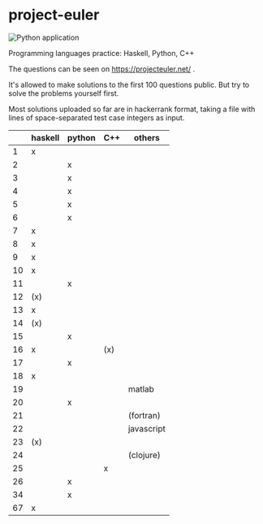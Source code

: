 # project-euler

![Python application](https://github.com/jklebes/project-euler/.github/workflows/python-app.yml/badge.svg)

Programming languages practice: Haskell, Python, C++

The questions can be seen on https://projecteuler.net/ .

It's allowed to make solutions to the first 100 questions public.  But try to solve the problems yourself first.

Most solutions uploaded so far are in hackerrank format, taking a file with lines of space-separated test case integers as input.


| | haskell | python | C++ | others |
| --- | --- | --- | --- | --- |
| 1 | x |  |  |  |
| 2 |  | x |  |  |
| 3 |  | x |  |  |
| 4 |  | x |  |  |
| 5 |  | x |  |  |
| 6 |  | x |  |  |
| 7 | x |  |  |  |
| 8 | x|  |  |  |
| 9 | x|  |  |  |
| 10 | x|  |  |  |
| 11 |   | x |  |  |
| 12 | (x) |  |  |  |
| 13 | x |  |  |  |
| 14 | (x) |  |  |  |
| 15 |  | x |  |  |
| 16 | x |  |  (x)|  |
| 17 |  | x |  |  |
| 18 | x |  |  |  |
| 19 |  |  |  | matlab |
| 20 |  | x |  |  |
| 21 |  |   |  | (fortran) |
| 22 |  |   |  | javascript |
| 23 |(x)| |  | |
| 24 | | |  |(clojure) |
| 25 |  |  | x|  |
| 26 |  | x | |  |
| 34 |  | x |  |  |
| 67 | x |  |  |  |
